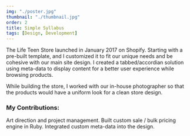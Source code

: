 ```yaml
---
img: "./poster.jpg"
thumbnail: "./thumbnail.jpg"
order: 2
title: Simple Syllabus
tags: [Design, Development]
---
```


The Life Teen Store launched in January 2017 on Shopify. Starting with a pre-built template, and I customized it to fit our unique needs and be cohesive with our main site design. I created a tabbed/accordian solution using meta-data to display content for a better user experience while browsing products.

While building the store, I worked with our in-house photographer so that the products would have a uniform look for a clean store design.

### My Contributions:

Art direction and project management. Built custom sale / bulk pricing engine in Ruby. Integrated custom meta-data into the design.
